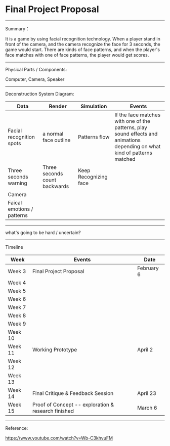 # Final Project Proposal

***

Summary：

It is a game by using facial recognition technology. When a player stand in front of the camera, and the camera recognize the face for 3 seconds, the game would start. There are kinds of face patterns, and when the player's face matches with one of face patterns, the player would get scores.

***

Physical Parts / Components:

Computer, Camera, Speaker

***

Deconstruction System Diagram:

| __Data__                 | __Render__            | __Simulation__ | __Events__ |
|--------------------------|-----------------------|----------------|------------|
| Facial recognition spots | a normal face outline | Patterns flow  | If the face matches with one of the patterns, play sound effects and animations depending on what kind of patterns matched |
| Three seconds warning | Three seconds count backwards | Keep Recognizing face |
| Camera |
| Faical emotions / patterns |

***

what's going to be hard / uncertain?

***

Timeline

Week   | Events                   | Date
------ | ------------------------ | ---------------------
Week 3 |Final Project Proposal    | February 6
Week 4 |
Week 5 |
Week 6 |
Week 7 |
Week 8 |
Week 9 |
Week 10|
Week 11|Working Prototype         | April 2
Week 12|
Week 13|
Week 14|Final Critique & Feedback Session | April 23
Week 15|Proof of Concept -- exploration & research finished | March 6

***

Reference: 

https://www.youtube.com/watch?v=Wb-C3khvuFM
